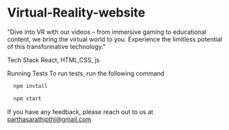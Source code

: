 # Virtual-Reality-website
"Dive into VR with our videos – from immersive gaming to educational content, we bring the virtual world to you. Experience the limitless potential of this transformative technology."

Tech Stack
React, HTML,CSS, js

Running Tests
To run tests, run the following command

```bash
  npm install
```
```bash
  npm start
```
If you have any feedback, please reach out to us at parthasarathipthl@gmail.com
